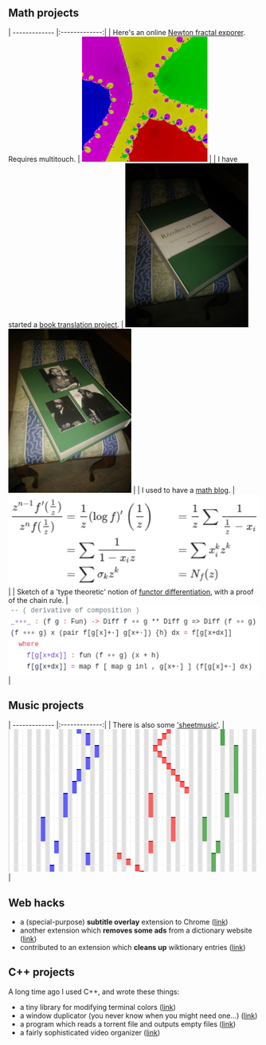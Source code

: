 ## Math projects

| ------------- |:-------------:|
| Here's an online [Newton fractal exporer](newton.html). Requires multitouch. | <img src="assets/newton.png" width="50%"> |
| I have started a [book translation project](https://github.com/JoelSjogren/translations/blob/main/recoltes-et-semailles/README.md). | <img src="assets/print-french-front-cover.jpg" width="49%"> <img src="assets/print-french-back-cover.jpg" width="49%"> |
| I used to have a [math blog](http://geq-i.blogspot.com/). | <img src="assets/blog.png" width="100%"> |
| Sketch of a 'type theoretic' notion of [functor differentiation](https://github.com/JoelSjogren/diff-functor/blob/master/DiffFunctor.agda), with a proof of the chain rule. | <img src="assets/fundiff.png" width="100%"> |

## Music projects

| ------------- |:-------------:|
| There is also some ['sheetmusic'](sheetmusic/index.html). | <img src="assets/sheetmusic.png" width="100%"> |


## Web hacks
 * a (special-purpose) **subtitle overlay** extension to Chrome ([link](https://github.com/JoelSjogren/most))
 * another extension which **removes some ads** from a dictionary website ([link](https://github.com/JoelSjogren/trim))
 * contributed to an extension which **cleans up** wiktionary entries ([link](https://github.com/JoelSjogren/WiktionaryLanguageFilter))

## C++ projects
A long time ago I used C++, and wrote these things:
 * a tiny library for modifying terminal colors ([link](https://github.com/JoelSjogren/libquick/blob/master/colormod.h))
 * a window duplicator (you never know when you might need one...) ([link](https://github.com/JoelSjogren/window-copy))
 * a program which reads a torrent file and outputs empty files ([link](https://github.com/JoelSjogren/torrent-touch))
 * a fairly sophisticated video organizer ([link](https://github.com/JoelSjogren/video-organizer))
